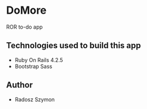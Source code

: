 # DoMore
ROR to-do app

## Technologies used to build this app
* Ruby On Rails 4.2.5
* Bootstrap Sass


## Author
* Radosz Szymon
